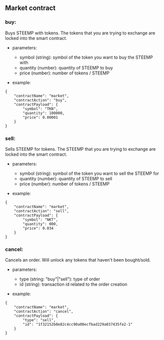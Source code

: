 ## Market contract

### buy: 
Buys STEEMP with tokens.
The tokens that you are trying to exchange are locked into the smart contract. 

 - parameters:
	- symbol (string): symbol of the token you want to buy the STEEMP with
	- quantity (number): quantity of STEEMP to buy
	- price (number): number of tokens / STEEMP

- example:
```
{
    "contractName": "market",
    "contractAction": "buy",
    "contractPayload": {
        "symbol": "TKN",
        "quantity": 100000,
        "price": 0.00001
    }
}
```
	
### sell: 
Sells STEEMP for tokens.
The STEEMP that you are trying to exchange are locked into the smart contract. 

 - parameters:
	- symbol (string): symbol of the token you want to sell the STEEMP for
	- quantity (number): quantity of STEEMP to sell
	- price (number): number of tokens / STEEMP

- example:
```
{
    "contractName": "market",
    "contractAction": "sell",
    "contractPayload": {
        "symbol": "NKT",
        "quantity": 000,
        "price": 0.034
    }
}
```

### cancel: 
Cancels an order.
Will unlock any tokens that haven't been bought/sold.

 - parameters:
	- type (string: "buy"|"sell"): type of order
	- id (string): transaction id related to the order creation

- example:
```
{
    "contractName": "market",
    "contractAction": "cancel",
    "contractPayload": {
        "type": "sell",
        "id": "1f32152b0e82c4cc90a00ecfbad229a037435fe2-1"
    }
}
```
